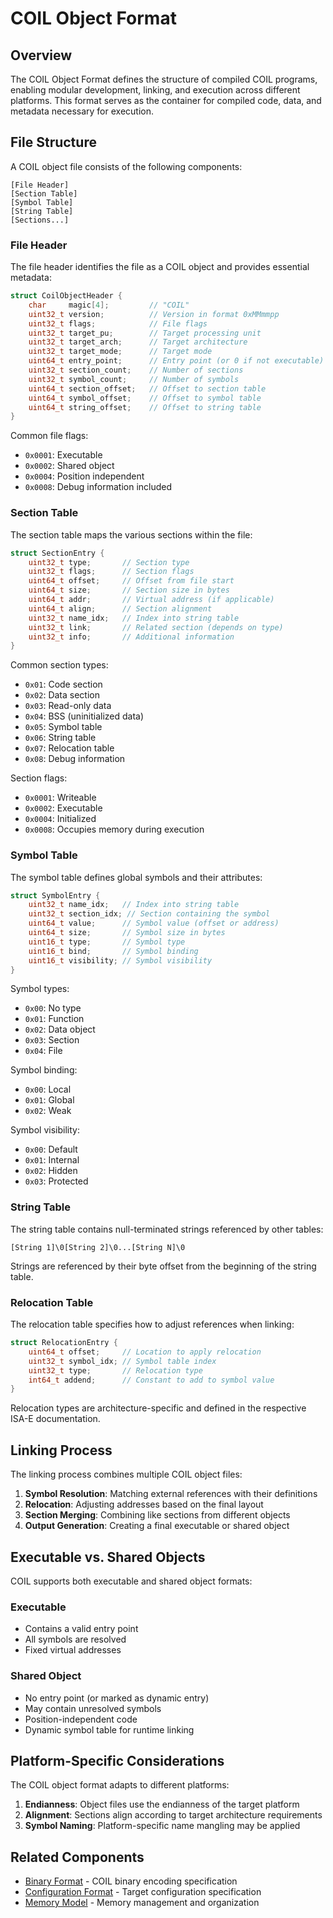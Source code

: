 # COIL Object Format

## Overview

The COIL Object Format defines the structure of compiled COIL programs, enabling modular development, linking, and execution across different platforms. This format serves as the container for compiled code, data, and metadata necessary for execution.

## File Structure

A COIL object file consists of the following components:

```
[File Header]
[Section Table]
[Symbol Table]
[String Table]
[Sections...]
```

### File Header

The file header identifies the file as a COIL object and provides essential metadata:

```c
struct CoilObjectHeader {
    char     magic[4];         // "COIL"
    uint32_t version;          // Version in format 0xMMmmpp
    uint32_t flags;            // File flags
    uint32_t target_pu;        // Target processing unit
    uint32_t target_arch;      // Target architecture
    uint32_t target_mode;      // Target mode
    uint64_t entry_point;      // Entry point (or 0 if not executable)
    uint32_t section_count;    // Number of sections
    uint32_t symbol_count;     // Number of symbols
    uint64_t section_offset;   // Offset to section table
    uint64_t symbol_offset;    // Offset to symbol table
    uint64_t string_offset;    // Offset to string table
}
```

Common file flags:
- `0x0001`: Executable
- `0x0002`: Shared object
- `0x0004`: Position independent
- `0x0008`: Debug information included

### Section Table

The section table maps the various sections within the file:

```c
struct SectionEntry {
    uint32_t type;       // Section type
    uint32_t flags;      // Section flags
    uint64_t offset;     // Offset from file start
    uint64_t size;       // Section size in bytes
    uint64_t addr;       // Virtual address (if applicable)
    uint64_t align;      // Section alignment
    uint32_t name_idx;   // Index into string table
    uint32_t link;       // Related section (depends on type)
    uint32_t info;       // Additional information
}
```

Common section types:
- `0x01`: Code section
- `0x02`: Data section
- `0x03`: Read-only data
- `0x04`: BSS (uninitialized data)
- `0x05`: Symbol table
- `0x06`: String table
- `0x07`: Relocation table
- `0x08`: Debug information

Section flags:
- `0x0001`: Writeable
- `0x0002`: Executable
- `0x0004`: Initialized
- `0x0008`: Occupies memory during execution

### Symbol Table

The symbol table defines global symbols and their attributes:

```c
struct SymbolEntry {
    uint32_t name_idx;   // Index into string table
    uint32_t section_idx; // Section containing the symbol
    uint64_t value;      // Symbol value (offset or address)
    uint64_t size;       // Symbol size in bytes
    uint16_t type;       // Symbol type
    uint16_t bind;       // Symbol binding
    uint16_t visibility; // Symbol visibility
}
```

Symbol types:
- `0x00`: No type
- `0x01`: Function
- `0x02`: Data object
- `0x03`: Section
- `0x04`: File

Symbol binding:
- `0x00`: Local
- `0x01`: Global
- `0x02`: Weak

Symbol visibility:
- `0x00`: Default
- `0x01`: Internal
- `0x02`: Hidden
- `0x03`: Protected

### String Table

The string table contains null-terminated strings referenced by other tables:

```
[String 1]\0[String 2]\0...[String N]\0
```

Strings are referenced by their byte offset from the beginning of the string table.

### Relocation Table

The relocation table specifies how to adjust references when linking:

```c
struct RelocationEntry {
    uint64_t offset;     // Location to apply relocation
    uint32_t symbol_idx; // Symbol table index
    uint32_t type;       // Relocation type
    int64_t addend;      // Constant to add to symbol value
}
```

Relocation types are architecture-specific and defined in the respective ISA-E documentation.

## Linking Process

The linking process combines multiple COIL object files:

1. **Symbol Resolution**: Matching external references with their definitions
2. **Relocation**: Adjusting addresses based on the final layout
3. **Section Merging**: Combining like sections from different objects
4. **Output Generation**: Creating a final executable or shared object

## Executable vs. Shared Objects

COIL supports both executable and shared object formats:

### Executable
- Contains a valid entry point
- All symbols are resolved
- Fixed virtual addresses

### Shared Object
- No entry point (or marked as dynamic entry)
- May contain unresolved symbols
- Position-independent code
- Dynamic symbol table for runtime linking

## Platform-Specific Considerations

The COIL object format adapts to different platforms:

1. **Endianness**: Object files use the endianness of the target platform
2. **Alignment**: Sections align according to target architecture requirements
3. **Symbol Naming**: Platform-specific name mangling may be applied

## Related Components

- [Binary Format](./binary-format.md) - COIL binary encoding specification
- [Configuration Format](../core/config-format.md) - Target configuration specification
- [Memory Model](../core/memory-model.md) - Memory management and organization